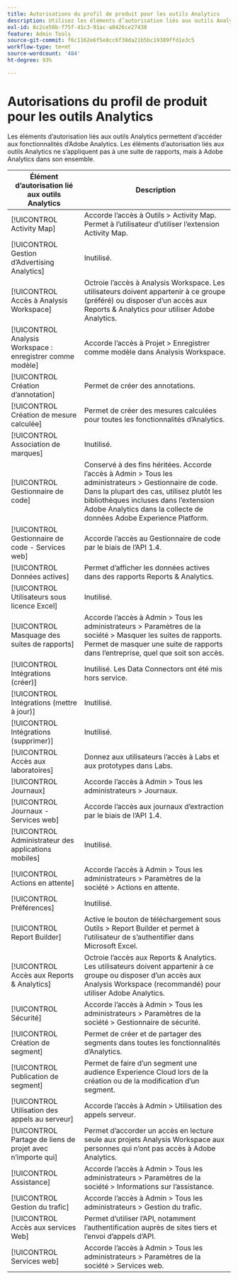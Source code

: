 ```yaml
---
title: Autorisations du profil de produit pour les outils Analytics
description: Utilisez les éléments d’autorisation liés aux outils Analytics pour permettre l’accès aux fonctionnalités d’Adobe Analytics.
exl-id: 8c2ce50b-f75f-41c3-91ac-a0426ce27438
feature: Admin Tools
source-git-commit: f6c1162e6f5e8cc6f38da21b5bc19389ffd1e3c5
workflow-type: tm+mt
source-wordcount: '484'
ht-degree: 93%

---
```


# Autorisations du profil de produit pour les outils Analytics

Les éléments d’autorisation liés aux outils Analytics permettent d’accéder aux fonctionnalités d’Adobe Analytics. Les éléments d’autorisation liés aux outils Analytics ne s’appliquent pas à une suite de rapports, mais à Adobe Analytics dans son ensemble.

| Élément d’autorisation lié aux outils Analytics | Description |
|----|----|
| [!UICONTROL Activity Map] | Accorde l’accès à Outils > Activity Map. Permet à l’utilisateur d’utiliser l’extension Activity Map. |
| [!UICONTROL Gestion d’Advertising Analytics] | Inutilisé. |
| [!UICONTROL Accès à Analysis Workspace] | Octroie l’accès à Analysis Workspace. Les utilisateurs doivent appartenir à ce groupe (préféré) ou disposer d’un accès aux Reports &amp; Analytics pour utiliser Adobe Analytics. |
| [!UICONTROL Analysis Workspace : enregistrer comme modèle] | Accorde l’accès à Projet > Enregistrer comme modèle dans Analysis Workspace. |
| [!UICONTROL Création d’annotation] | Permet de créer des annotations. |
| [!UICONTROL Création de mesure calculée] | Permet de créer des mesures calculées pour toutes les fonctionnalités d’Analytics. |
| [!UICONTROL Association de marques] | Inutilisé. |
| [!UICONTROL Gestionnaire de code] | Conservé à des fins héritées. Accorde l’accès à Admin > Tous les administrateurs > Gestionnaire de code. Dans la plupart des cas, utilisez plutôt les bibliothèques incluses dans l’extension Adobe Analytics dans la collecte de données Adobe Experience Platform. |
| [!UICONTROL Gestionnaire de code - Services web] | Accorde l’accès au Gestionnaire de code par le biais de l’API 1.4. |
| [!UICONTROL Données actives] | Permet d’afficher les données actives dans des rapports Reports &amp; Analytics. |
| [!UICONTROL Utilisateurs sous licence Excel] | Inutilisé. |
| [!UICONTROL Masquage des suites de rapports] | Accorde l’accès à Admin > Tous les administrateurs > Paramètres de la société > Masquer les suites de rapports. Permet de masquer une suite de rapports dans l’entreprise, quel que soit son accès. |
| [!UICONTROL Intégrations (créer)] | Inutilisé. Les Data Connectors ont été mis hors service. |
| [!UICONTROL Intégrations (mettre à jour)] | Inutilisé. |
| [!UICONTROL Intégrations (supprimer)] | Inutilisé. |
| [!UICONTROL Accès aux laboratoires] | Donnez aux utilisateurs lʼaccès à Labs et aux prototypes dans Labs. |
| [!UICONTROL Journaux] | Accorde l’accès à Admin > Tous les administrateurs > Journaux. |
| [!UICONTROL Journaux - Services web] | Accorde l’accès aux journaux d’extraction par le biais de l’API 1.4. |
| [!UICONTROL Administrateur des applications mobiles] | Inutilisé. |
| [!UICONTROL Actions en attente] | Accorde l’accès à Admin > Tous les administrateurs > Paramètres de la société > Actions en attente. |
| [!UICONTROL Préférences] | Inutilisé. |
| [!UICONTROL Report Builder] | Active le bouton de téléchargement sous Outils > Report Builder et permet à l’utilisateur de s’authentifier dans Microsoft Excel. |
| [!UICONTROL Accès aux Reports &amp; Analytics] | Octroie l’accès aux Reports &amp; Analytics. Les utilisateurs doivent appartenir à ce groupe ou disposer d’un accès aux Analysis Workspace (recommandé) pour utiliser Adobe Analytics. |
| [!UICONTROL Sécurité] | Accorde l’accès à Admin > Tous les administrateurs > Paramètres de la société > Gestionnaire de sécurité. |
| [!UICONTROL Création de segment] | Permet de créer et de partager des segments dans toutes les fonctionnalités d’Analytics. |
| [!UICONTROL Publication de segment] | Permet de faire d’un segment une audience Experience Cloud lors de la création ou de la modification d’un segment. |
| [!UICONTROL Utilisation des appels au serveur] | Accorde l’accès à Admin > Utilisation des appels serveur. |
| [!UICONTROL Partage de liens de projet avec n’importe qui] | Permet d’accorder un accès en lecture seule aux projets Analysis Workspace aux personnes qui n’ont pas accès à Adobe Analytics. |
| [!UICONTROL Assistance] | Accorde l’accès à Admin > Tous les administrateurs > Paramètres de la société > Informations sur l’assistance. |
| [!UICONTROL Gestion du trafic] | Accorde l’accès à Admin > Tous les administrateurs > Gestion du trafic. |
| [!UICONTROL Accès aux services Web] | Permet d’utiliser l’API, notamment l’authentification auprès de sites tiers et l’envoi d’appels d’API. |
| [!UICONTROL Services web] | Accorde l’accès à Admin > Tous les administrateurs > Paramètres de la société > Services web. |